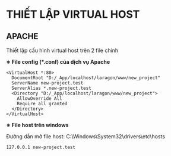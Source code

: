 # THIẾT LẬP VIRTUAL HOST

## APACHE

Thiết lập cấu hình virtual host trên 2 file chính

**※ File config (*.conf) của dịch vụ Apache**

``` ssh
<VirtualHost *:80> 
  DocumentRoot "D:/_App/localhost/laragon/www/new_project"
  ServerName new-project.test
  ServerAlias *.new-project.test
  <Directory "D:/_App/localhost/laragon/www/new_project">
    AllowOverride All
    Require all granted
  </Directory>
</VirtualHost>
```


**※ File host trên windows**

Đường dẫn mở file host:
C:\Windows\System32\drivers\etc\hosts

``` ssh
127.0.0.1 new-project.test
```
